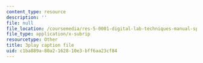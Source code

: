```yaml
---
content_type: resource
description: ''
file: null
file_location: /coursemedia/res-5-0001-digital-lab-techniques-manual-spring-2007/c1ba889a80a2162810e3bff6aa23cf84_GtuMlWMajtw.srt
file_type: application/x-subrip
resourcetype: Other
title: 3play caption file
uid: c1ba889a-80a2-1628-10e3-bff6aa23cf84
---
```

